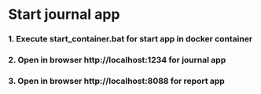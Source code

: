 # Start journal app

### 1. Execute start_container.bat for start app in docker container

### 2. Open in browser http://localhost:1234 for journal app

### 3. Open in browser http://localhost:8088 for report app

